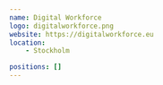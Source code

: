 ```yaml
---
name: Digital Workforce
logo: digitalworkforce.png
website: https://digitalworkforce.eu
location:
    - Stockholm

positions: []
---
```

